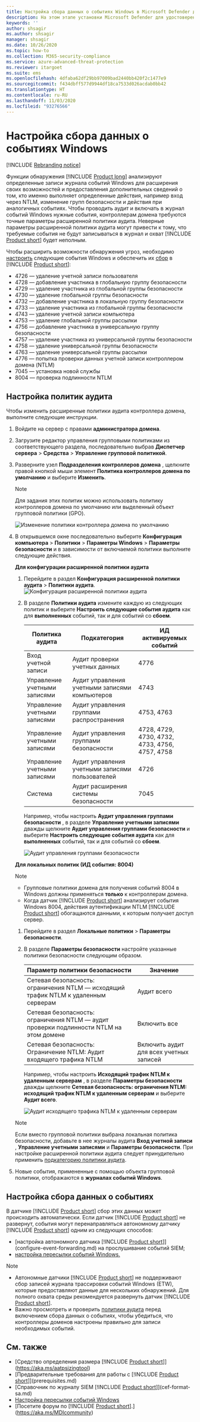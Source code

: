 ```yaml
---
title: Настройка сбора данных о событиях Windows в Microsoft Defender для удостоверений
description: На этом этапе установки Microsoft Defender для удостоверений настраивается сбор данных о событиях Windows.
keywords: ''
author: shsagir
ms.author: shsagir
manager: shsagir
ms.date: 10/26/2020
ms.topic: how-to
ms.collection: M365-security-compliance
ms.service: azure-advanced-threat-protection
ms.reviewer: itargoet
ms.suite: ems
ms.openlocfilehash: 4dfaba62df29bb97009bad2440bb420f2c1477e9
ms.sourcegitcommit: f434dbff577d9944df18ca7533d026acdab0bb42
ms.translationtype: HT
ms.contentlocale: ru-RU
ms.lasthandoff: 11/03/2020
ms.locfileid: "93276566"
---
```

# <a name="configure-windows-event-collection"></a>Настройка сбора данных о событиях Windows

[!INCLUDE [Rebranding notice](includes/rebranding.md)]

Функции обнаружения [!INCLUDE [Product long](includes/product-long.md)] анализируют определенные записи журнала событий Windows для расширения своих возможностей и предоставления дополнительных сведений о том, кто именно выполняет определенные действия, например вход через NTLM, изменение групп безопасности и действия при аналогичных событиях. Чтобы проводить аудит и включать в журнал событий Windows нужные события, контроллерам домена требуются точные параметры расширенной политики аудита. Неверные параметры расширенной политики аудита могут привести к тому, что требуемые события не будут записываться в журнал и охват [!INCLUDE [Product short](includes/product-short.md)] будет неполным.

Чтобы расширить возможности обнаружения угроз, необходимо [настроить](#configure-audit-policies) следующие события Windows и обеспечить их [сбор](#configure-event-collection) в [!INCLUDE [Product short](includes/product-short.md)]:

- 4726 — удаление учетной записи пользователя
- 4728 — добавление участника в глобальную группу безопасности
- 4729 — удаление участника из глобальной группы безопасности
- 4730 — удаление глобальной группы безопасности
- 4732 — добавление участника в локальную группу безопасности
- 4733 — удаление участника из глобальной группы безопасности
- 4743 — удаление учетной записи компьютера
- 4753 — удаление глобальной группы рассылки
- 4756 — добавление участника в универсальную группу безопасности
- 4757 — удаление участника из универсальной группы безопасности
- 4758 — удаление универсальной группы безопасности
- 4763 — удаление универсальной группы рассылки
- 4776 — попытка проверки данных учетной записи контроллером домена (NTLM)
- 7045 — установка новой службы
- 8004 — проверка подлинности NTLM

## <a name="configure-audit-policies"></a>Настройка политик аудита

Чтобы изменить расширенные политики аудита контроллера домена, выполните следующие инструкции.

1. Войдите на сервер с правами **администратора домена**.
1. Загрузите редактор управления групповыми политиками из соответствующего раздела, последовательно выбрав **Диспетчер сервера** > **Средства** > **Управление групповой политикой**.
1. Разверните узел **Подразделения контроллеров домена** , щелкните правой кнопкой мыши элемент **Политика контроллеров домена по умолчанию** и выберите **Изменить**.

    > [!NOTE]
    > Для задания этих политик можно использовать политику контроллеров домена по умолчанию или выделенный объект групповой политики (GPO).

    ![Изменение политики контроллера домена по умолчанию](media/advanced-audit-policy-check-step-1.png)

1. В открывшемся окне последовательно выберите **Конфигурация компьютера** > **Политики** > **Параметры Windows** > **Параметры безопасности** и в зависимости от включаемой политики выполните следующие действия.

    **Для конфигурации расширенной политики аудита**

    1. Перейдите в раздел **Конфигурация расширенной политики аудита** > **Политики аудита**.
        ![Конфигурация расширенной политики аудита](media/advanced-audit-policy-check-step-2.png)
    1. В разделе **Политики аудита** измените каждую из следующих политик и выберите **Настроить следующие события аудита** как для **выполненных** событий, так и для событий со **сбоем**.

        | Политика аудита | Подкатегория | ИД активируемых событий |
        | --- |---|---|
        | Вход учетной записи | Аудит проверки учетных данных | 4776 |
        | Управление учетными записями | Аудит управления учетными записями компьютеров | 4743 |
        | Управление учетными записями | Аудит управления группами распространения | 4753, 4763 |
        | Управление учетными записями | Аудит управления группами безопасности | 4728, 4729, 4730, 4732, 4733, 4756, 4757, 4758 |
        | Управление учетными записями | Аудит управления учетными записями пользователей | 4726 |
        | Система | Аудит расширения системы безопасности | 7045 |

        Например, чтобы настроить **Аудит управления группами безопасности** , в разделе **Управление учетными записями** дважды щелкните **Аудит управления группами безопасности** и выберите **Настроить следующие события аудита** как для **выполненных** событий, так и для событий со **сбоем**.

        ![Аудит управления группами безопасности](media/advanced-audit-policy-check-step-4.png)

    <a name="ntlm-authentication-using-windows-event-8004"></a> **Для локальных политик (ИД события: 8004)**

    > [!NOTE]
    >
    > - Групповые политики домена для получения событий 8004 в Windows должны применяться **только** к контроллерам домена.
    > - Когда датчик [!INCLUDE [Product short](includes/product-short.md)] анализирует события Windows 8004, действия аутентификации NTLM [!INCLUDE [Product short](includes/product-short.md)] обогащаются данными, к которым получает доступ сервер.

    1. Перейдите в раздел **Локальные политики** > **Параметры безопасности**.
    1. В разделе **Параметры безопасности** настройте указанные политики безопасности следующим образом.

        | Параметр политики безопасности | Значение |
        |---|---|
        | Сетевая безопасность: ограничения NTLM — исходящий трафик NTLM к удаленным серверам | Аудит всего |
        | Сетевая безопасность: ограничения NTLM — аудит проверки подлинности NTLM на этом домене | Включить все |
        | Сетевая безопасность: Ограничение NTLM: Аудит входящего трафика NTLM | Включить аудит для всех учетных записей |

        Например, чтобы настроить **Исходящий трафик NTLM к удаленным серверам** , в разделе **Параметры безопасности** дважды щелкните **Сетевая безопасность: ограничения NTLM: исходящий трафик NTLM к удаленным серверам** и выберите **Аудит всего**.

        ![Аудит исходящего трафика NTLM к удаленным серверам](media/advanced-audit-policy-check-step-3.png)

    > [!NOTE]
    > Если вместо групповой политики выбрана локальная политика безопасности, добавьте в нее журналы аудита **Вход учетной записи** , **Управление учетными записями** и **Параметры безопасности**. При настройке расширенной политики аудита следует принудительно применить [подкатегорию политики аудита](/windows/security/threat-protection/security-policy-settings/audit-force-audit-policy-subcategory-settings-to-override).

1. Новые события, примененные с помощью объекта групповой политики, отображаются в **журналах событий Windows**.

<!--
## [!INCLUDE [Product short](includes/product-short.md)] Advanced Audit Policy check

To make it easier to verify the current status of each of your domain controller's Advanced Audit Policies, [!INCLUDE [Product short](includes/product-short.md)] automatically checks your existing Advanced Audit Policies and issues health alerts for policy settings that require modification. Each health alert provides specific details of the domain controller, the problematic policy as well as remediation suggestions.

![Advanced Audit Policy Health Alert](media/health-alert-audit.png)

Advanced Security Audit Policy is enabled via **Default Domain Controllers Policy** GPO. These audit events are recorded on the domain controller's Windows Events.
-->

## <a name="configure-event-collection"></a>Настройка сбора данных о событиях

В датчике [!INCLUDE [Product short](includes/product-short.md)] сбор этих данных может происходить автоматически. Если датчик [!INCLUDE [Product short](includes/product-short.md)] не развернут, события могут перенаправляться автономному датчику [!INCLUDE [Product short](includes/product-short.md)] одним из следующих способов:

- [настройка автономного датчика [!INCLUDE [Product short](includes/product-short.md)]](configure-event-forwarding.md) на прослушивание событий SIEM;
- [настройка пересылки событий Windows.](configure-event-forwarding.md)

> [!NOTE]
>
> - Автономные датчики [!INCLUDE [Product short](includes/product-short.md)] не поддерживают сбор записей журнала трассировки событий Windows (ETW), которые предоставляют данные для нескольких обнаружений. Для полного охвата среды рекомендуется развернуть датчик [!INCLUDE [Product short](includes/product-short.md)].
> - Важно просмотреть и проверить [политики аудита]() перед включением сбора данных о событиях, чтобы убедиться, что контроллеры доменов настроены правильно для записи необходимых событий.

## <a name="see-also"></a>См. также

- [Средство определения размера [!INCLUDE [Product short](includes/product-short.md)]](https://aka.ms/aatpsizingtool)
- [Предварительные требования для работы с [!INCLUDE [Product short](includes/product-short.md)]](prerequisites.md)
- [Справочник по журналу SIEM [!INCLUDE [Product short](includes/product-short.md)]](cef-format-sa.md)
- [Настройка пересылки событий Windows](configure-event-forwarding.md)
- [Посетите форум по [!INCLUDE [Product short](includes/product-short.md)].](https://aka.ms/MDIcommunity)

